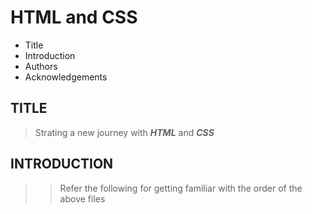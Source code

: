 # HTML and CSS

- Title
- Introduction
- Authors
- Acknowledgements

## TITLE

> Strating a new journey with ***HTML*** and ***CSS***

## INTRODUCTION

>
>> Refer the following for getting familiar with the order of the above files
>
>

